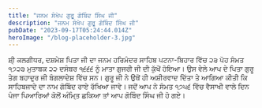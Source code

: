 ```yaml
---
title: "ਜਨਮ ਸੰਖੇਪ ਗੁਰੂ ਗੋਬਿੰਦ ਸਿੰਘ ਜੀ"
description: "ਜਨਮ ਸੰਖੇਪ ਗੁਰੂ ਗੋਬਿੰਦ ਸਿੰਘ ਜੀ"
pubDate: "2023-09-17T05:24:44.014Z"
heroImage: "/blog-placeholder-3.jpg"
---
```


ਸ਼ੀ੍ ਕਲਗੀਧਰ, ਦਸ਼ਮੇਸ਼ ਪਿਤਾ ਜੀ ਦਾ ਜਨਮ ਹਰਿਮੰਦਰ ਸਾਹਿਬ ਪਟਨਾ-ਬਿਹਾਰ ਵਿੱਚ ੨੩ ਪੋਹ ਸੰਮਤ ੧੭੨੩ ਮੁਤਾਬਕ ੨੨ ਦਸੰਬਰ ੧੬੬੬ ਨੂੰ ਮਾਤਾ ਗੁਜਰੀ ਜੀ ਦੀ ਕੁੱਖੋਂ ਹੋਇਆ। ਉਸ ਵੇਲੇ ਆਪ ਦੇ ਪਿਤਾ ਗੁਰੂ ਤੇਗ ਬਹਾਦੁਰ ਜੀ ਬੰਗਲਾਦੇਸ਼ ਵਿੱਚ ਸਨ। ਗੁਰੂ ਜੀ ਨੇ ਉਥੋਂ ਹੀ ਅਸ਼ੀਰਵਾਦ ਦਿੱਤਾ ਤੇ ਆਗਿਆ ਕੀਤੀ ਕਿ ਸਾਹਿਬਜਾਦੇ ਦਾ ਨਾਮ ਗੋਬਿੰਦ ਰਾਏ ਰੱਖਿਆ ਜਾਵੇ। ਜਦੋਂ  ਆਪ ਨੇ ਸੰਮਤ ੧੭੫੬ ਵਿੱਚ ਵੈਸਾਖੀ ਵਾਲੇ ਦਿਨ ਪੰਜਾ ਪਿਆਰਿਆਂ ਕੋਲੋਂ ਅੰਮਿ੍ਤ ਛਕਿਆ ਤਾਂ ਆਪ ਗੋਬਿੰਦ ਸਿੰਘ ਜੀ ਹੋ ਗਏ।

